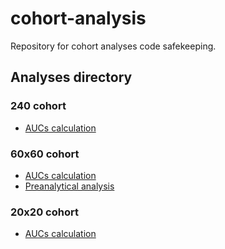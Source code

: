 # cohort-analysis

Repository for cohort analyses code safekeeping.

## Analyses directory

### 240 cohort

- [AUCs calculation](<./notebooks/240_aucs_analysis.ipynb>)

### 60x60 cohort

- [AUCs calculation](<./notebooks/60x60_aucs_analysis.ipynb>)
- [Preanalytical analysis](<./notebooks/60x60_preanalytical.ipynb>)

### 20x20 cohort

- [AUCs calculation](<./notebooks/20x20_aucs_analysis.ipynb>)
